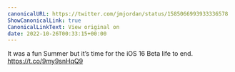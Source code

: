 ```yaml
---
canonicalURL: https://twitter.com/jmjordan/status/1585066993933336578
ShowCanonicalLink: true
CanonicalLinkText: View original on
date: 2022-10-26T00:33:15+00:00
---
```

It was a fun Summer but it’s time for the iOS 16 Beta life to end. https://t.co/9my9snHqQ9